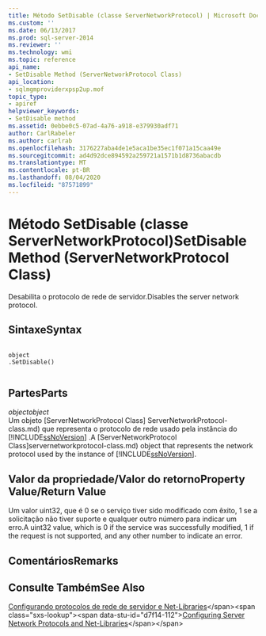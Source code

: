 ```yaml
---
title: Método SetDisable (classe ServerNetworkProtocol) | Microsoft Docs
ms.custom: ''
ms.date: 06/13/2017
ms.prod: sql-server-2014
ms.reviewer: ''
ms.technology: wmi
ms.topic: reference
api_name:
- SetDisable Method (ServerNetworkProtocol Class)
api_location:
- sqlmgmproviderxpsp2up.mof
topic_type:
- apiref
helpviewer_keywords:
- SetDisable method
ms.assetid: 0ebbe0c5-07ad-4a76-a918-e379930adf71
author: CarlRabeler
ms.author: carlrab
ms.openlocfilehash: 3176227aba4de1e5aca1be35ec1f071a15caa49e
ms.sourcegitcommit: ad4d92dce894592a259721a1571b1d8736abacdb
ms.translationtype: MT
ms.contentlocale: pt-BR
ms.lasthandoff: 08/04/2020
ms.locfileid: "87571899"
---
```

# <a name="setdisable-method-servernetworkprotocol-class"></a><span data-ttu-id="d7f14-102">Método SetDisable (classe ServerNetworkProtocol)</span><span class="sxs-lookup"><span data-stu-id="d7f14-102">SetDisable Method (ServerNetworkProtocol Class)</span></span>
  <span data-ttu-id="d7f14-103">Desabilita o protocolo de rede de servidor.</span><span class="sxs-lookup"><span data-stu-id="d7f14-103">Disables the server network protocol.</span></span>  
  
## <a name="syntax"></a><span data-ttu-id="d7f14-104">Sintaxe</span><span class="sxs-lookup"><span data-stu-id="d7f14-104">Syntax</span></span>  
  
```  
  
object  
.SetDisable()  
  
```  
  
## <a name="parts"></a><span data-ttu-id="d7f14-105">Partes</span><span class="sxs-lookup"><span data-stu-id="d7f14-105">Parts</span></span>  
 <span data-ttu-id="d7f14-106">*object*</span><span class="sxs-lookup"><span data-stu-id="d7f14-106">*object*</span></span>  
 <span data-ttu-id="d7f14-107">Um objeto [ServerNetworkProtocol Class] ServerNetworkProtocol-class.md) que representa o protocolo de rede usado pela instância do [!INCLUDE[ssNoVersion](../../../includes/ssnoversion-md.md)] .</span><span class="sxs-lookup"><span data-stu-id="d7f14-107">A [ServerNetworkProtocol Class]servernetworkprotocol-class.md) object that represents the network protocol used by the instance of [!INCLUDE[ssNoVersion](../../../includes/ssnoversion-md.md)].</span></span>  
  
## <a name="property-valuereturn-value"></a><span data-ttu-id="d7f14-108">Valor da propriedade/Valor do retorno</span><span class="sxs-lookup"><span data-stu-id="d7f14-108">Property Value/Return Value</span></span>  
 <span data-ttu-id="d7f14-109">Um valor uint32, que é 0 se o serviço tiver sido modificado com êxito, 1 se a solicitação não tiver suporte e qualquer outro número para indicar um erro.</span><span class="sxs-lookup"><span data-stu-id="d7f14-109">A uint32 value, which is 0 if the service was successfully modified, 1 if the request is not supported, and any other number to indicate an error.</span></span>  
  
## <a name="remarks"></a><span data-ttu-id="d7f14-110">Comentários</span><span class="sxs-lookup"><span data-stu-id="d7f14-110">Remarks</span></span>  
  
## <a name="see-also"></a><span data-ttu-id="d7f14-111">Consulte Também</span><span class="sxs-lookup"><span data-stu-id="d7f14-111">See Also</span></span>  
 <span data-ttu-id="d7f14-112">[Configurando protocolos de rede de servidor e Net-Libraries](https://msdn.microsoft.com/library/ms177485\(v=sql.100\).aspx)</span><span class="sxs-lookup"><span data-stu-id="d7f14-112">[Configuring Server Network Protocols and Net-Libraries](https://msdn.microsoft.com/library/ms177485\(v=sql.100\).aspx)</span></span>  
  
  
